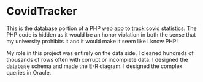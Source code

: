 # CovidTracker 

This is the database portion of a PHP web app to track covid statistics. The PHP code is hidden as it would be an honor violation in both the sense that my university prohibits it and it would make it seem like I know PHP!

My role in this project was entirely on the data side. I cleaned hundreds of thousands of rows often with corrupt or incomplete data. I designed the database schema and made the E-R diagram. I designed the complex queries in Oracle. 
